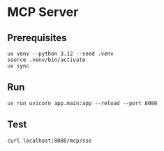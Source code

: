 # MCP Server

## Prerequisites

```
uv venv --python 3.12 --seed .venv
source .venv/bin/activate
uv sync
```
## Run
```
uv run uvicorn app.main:app --reload --port 8080
```

## Test
```
curl localhost:8080/mcp/sse
```
